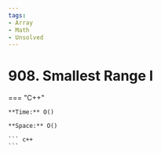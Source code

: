 ```yaml
---
tags:
- Array
- Math
- Unsolved
---
```



# 908. Smallest Range I

=== "C++"

    **Time:** O()

    **Space:** O()

    ``` c++
    ```